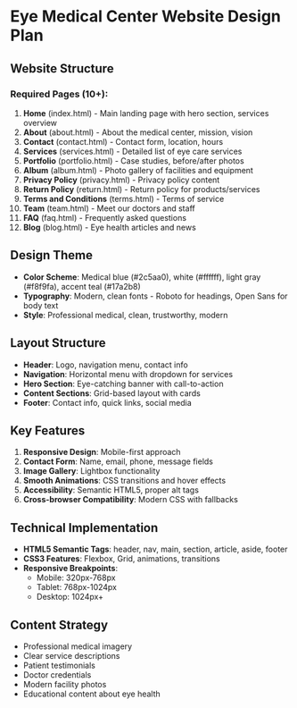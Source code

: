 # Eye Medical Center Website Design Plan

## Website Structure

### Required Pages (10+):
1. **Home** (index.html) - Main landing page with hero section, services overview
2. **About** (about.html) - About the medical center, mission, vision
3. **Contact** (contact.html) - Contact form, location, hours
4. **Services** (services.html) - Detailed list of eye care services
5. **Portfolio** (portfolio.html) - Case studies, before/after photos
6. **Album** (album.html) - Photo gallery of facilities and equipment
7. **Privacy Policy** (privacy.html) - Privacy policy content
8. **Return Policy** (return.html) - Return policy for products/services
9. **Terms and Conditions** (terms.html) - Terms of service
10. **Team** (team.html) - Meet our doctors and staff
11. **FAQ** (faq.html) - Frequently asked questions
12. **Blog** (blog.html) - Eye health articles and news

## Design Theme
- **Color Scheme**: Medical blue (#2c5aa0), white (#ffffff), light gray (#f8f9fa), accent teal (#17a2b8)
- **Typography**: Modern, clean fonts - Roboto for headings, Open Sans for body text
- **Style**: Professional medical, clean, trustworthy, modern

## Layout Structure
- **Header**: Logo, navigation menu, contact info
- **Navigation**: Horizontal menu with dropdown for services
- **Hero Section**: Eye-catching banner with call-to-action
- **Content Sections**: Grid-based layout with cards
- **Footer**: Contact info, quick links, social media

## Key Features
1. **Responsive Design**: Mobile-first approach
2. **Contact Form**: Name, email, phone, message fields
3. **Image Gallery**: Lightbox functionality
4. **Smooth Animations**: CSS transitions and hover effects
5. **Accessibility**: Semantic HTML5, proper alt tags
6. **Cross-browser Compatibility**: Modern CSS with fallbacks

## Technical Implementation
- **HTML5 Semantic Tags**: header, nav, main, section, article, aside, footer
- **CSS3 Features**: Flexbox, Grid, animations, transitions
- **Responsive Breakpoints**: 
  - Mobile: 320px-768px
  - Tablet: 768px-1024px
  - Desktop: 1024px+

## Content Strategy
- Professional medical imagery
- Clear service descriptions
- Patient testimonials
- Doctor credentials
- Modern facility photos
- Educational content about eye health

